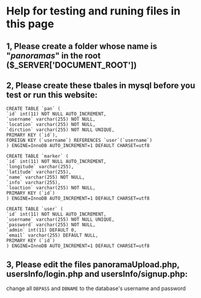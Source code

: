 # Help for testing and runing files in this page


## 1, Please create a folder whose name is "**_panoramas_**" in the root ($_SERVER['DOCUMENT_ROOT'])

## 2, Please create these tbales in mysql before you test or run this website:

```MYSQL
CREATE TABLE `pan` (
`id` int(11) NOT NULL AUTO_INCREMENT,
`username` varchar(255) NOT NULL,
`location` varchar(255) NOT NULL,
`dirction` varchar(255) NOT NULL UNIQUE,
PRIMARY KEY (`id`),
FOREIGN KEY (`username`) REFERENCES `user`(`username`)
) ENGINE=InnoDB AUTO_INCREMENT=1 DEFAULT CHARSET=utf8
```

```MYSQL
CREATE TABLE `marker` (
`id` int(11) NOT NULL AUTO_INCREMENT,
`longitude` varchar(255),
`latitude` varchar(255),
`name` varchar(255) NOT NULL,
`info` varchar(255),
`loaction` varchar(255) NOT NULL,
PRIMARY KEY (`id`)
) ENGINE=InnoDB AUTO_INCREMENT=1 DEFAULT CHARSET=utf8
```

```MYSQL
CREATE TABLE `user` (
`id` int(11) NOT NULL AUTO_INCREMENT,
`username` varchar(255) NOT NULL UNIQUE,
`password` varchar(255) NOT NULL,
`admin` int(11) DEFAULT 0,
`email` varchar(255) DEFAULT NULL,
PRIMARY KEY (`id`)
) ENGINE=InnoDB AUTO_INCREMENT=1 DEFAULT CHARSET=utf8
```

## 3, Please edit the files **panoramaUpload.php**, **usersInfo/login.php** and **usersInfo/signup.php**:
change all `DBPASS` and `DBNAME` to the database's username and password
